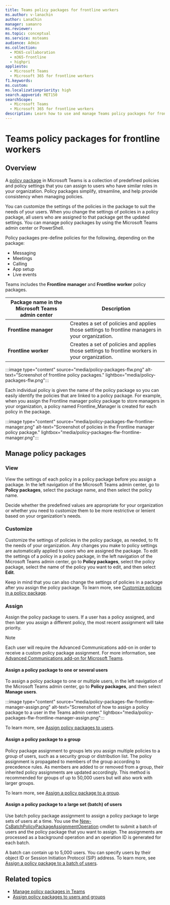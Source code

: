 ```yaml
---
title: Teams policy packages for frontline workers
ms.author: v-lanachin
author: LanaChin
manager: samanro
ms.reviewer: 
ms.topic: conceptual
ms.service: msteams
audience: Admin
ms.collection: 
  - M365-collaboration
  - m365-frontline
  - highpri
appliesto: 
  - Microsoft Teams
  - Microsoft 365 for frontline workers
f1.keywords:
ms.custom: 
ms.localizationpriority: high
search.appverid: MET150
searchScope:
  - Microsoft Teams
  - Microsoft 365 for frontline workers
description: Learn how to use and manage Teams policy packages for frontline workers in your organization.
---
```


# Teams policy packages for frontline workers

## Overview

A [policy package](manage-policy-packages.md) in Microsoft Teams is a collection of predefined policies and policy settings that you can assign to users who have similar roles in your organization. Policy packages simplify, streamline, and help provide consistency when managing policies.

You can customize the settings of the policies in the package to suit the needs of your users. When you change the settings of policies in a policy package, all users who are assigned to that package get the updated settings. You can manage policy packages by using the Microsoft Teams admin center or PowerShell.

Policy packages pre-define policies for the following, depending on the package:

- Messaging
- Meetings
- Calling
- App setup
- Live events

Teams includes the **Frontline manager** and **Frontline worker** policy packages.

|Package name in the Microsoft Teams admin center|Description |
|---------|---------|
|**Frontline manager** |Creates a set of policies and applies those settings to frontline managers in your organization. |
|**Frontline worker**  |Creates a set of policies and applies those settings to frontline workers in your organization.|

:::image type="content" source="media/policy-packages-flw.png" alt-text="Screenshot of frontline policy packages." lightbox="media/policy-packages-flw.png":::

Each individual policy is given the name of the policy package so you can easily identify the policies that are linked to a policy package. For example, when you assign the Frontline manager policy package to store managers in your organization, a policy named Frontline_Manager is created for each policy in the package.

:::image type="content" source="media/policy-packages-flw-frontline-manager.png" alt-text="Screenshot of policies in the Frontline manager policy package." lightbox="media/policy-packages-flw-frontline-manager.png":::

## Manage policy packages

### View

View the settings of each policy in a policy package before you assign a package. In the left navigation of the Microsoft Teams admin center, go to **Policy packages**, select the package name, and then select the policy name.

Decide whether the predefined values are appropriate for your organization or whether you need to customize them to be more restrictive or lenient based on your organization's needs.

### Customize

Customize the settings of policies in the policy package, as needed, to fit the needs of your organization. Any changes you make to policy settings are automatically applied to users who are assigned the package. To edit the settings of a policy in a policy package, in the left navigation of the Microsoft Teams admin center, go to **Policy packages**, select the policy package, select the name of the policy you want to edit, and then select **Edit**.

Keep in mind that you can also change the settings of policies in a package after you assign the policy package. To learn more, see [Customize policies in a policy package](manage-policy-packages.md#customize-policies-in-a-policy-package).

### Assign

Assign the policy package to users. If a user has a policy assigned, and then later you assign a different policy, the most recent assignment will take priority.

> [!NOTE]
> Each user will require the Advanced Communications add-on in order to receive a custom policy package assignment. For more information, see [Advanced Communications add-on for Microsoft Teams](/microsoftteams/teams-add-on-licensing/advanced-communications).

#### Assign a policy package to one or several users

To assign a policy package to one or multiple users, in the left navigation of the Microsoft Teams admin center, go to **Policy packages**, and then select **Manage users**.  

:::image type="content" source="media/policy-packages-flw-frontline-manager-assign.png" alt-text="Screenshot of how to assign a policy package to a user in the Teams admin center." lightbox="media/policy-packages-flw-frontline-manager-assign.png":::

To learn more, see [Assign policy packages to users](assign-policy-packages.md#assign-a-policy-package-to-users).

#### Assign a policy package to a group

Policy package assignment to groups lets you assign multiple policies to a group of users, such as a security group or distribution list. The policy assignment is propagated to members of the group according to precedence rules. As members are added to or removed from a group, their inherited policy assignments are updated accordingly. This method is recommended for groups of up to 50,000 users but will also work with larger groups.

To learn more, see [Assign a policy package to a group](assign-policy-packages.md#assign-a-policy-package-to-a-group).

#### Assign a policy package to a large set (batch) of users

Use batch policy package assignment to assign a policy package to large sets of users at a time. You use the [New-CsBatchPolicyPackageAssignmentOperation](/powershell/module/teams/new-csbatchpolicypackageassignmentoperation) cmdlet to submit a batch of users and the policy package that you want to assign. The assignments are processed as a background operation and an operation ID is generated for each batch.

A batch can contain up to 5,000 users. You can specify users by their object ID or Session Initiation Protocol (SIP)  address. To learn more, see [Assign a policy package to a batch of users](assign-policy-packages.md#assign-a-policy-package-to-a-batch-of-users).

## Related topics

- [Manage policy packages in Teams](manage-policy-packages.md)
- [Assign policy packages to users and groups](assign-policy-packages.md)
